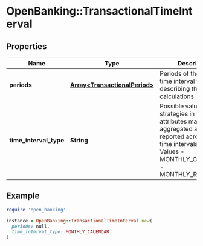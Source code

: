 # OpenBanking::TransactionalTimeInterval

## Properties

| Name | Type | Description | Notes |
| ---- | ---- | ----------- | ----- |
| **periods** | [**Array&lt;TransactionalPeriod&gt;**](TransactionalPeriod.md) | Periods of the specified time interval type, describing the attribute calculations |  |
| **time_interval_type** | **String** | Possible values for strategies in which attributes may be aggregated and reported across varying time intervals. Allowed Values - MONTHLY_CALENDAR - MONTHLY_ROLLING_30 | [default to &#39;MONTHLY_CALENDAR&#39;] |

## Example

```ruby
require 'open_banking'

instance = OpenBanking::TransactionalTimeInterval.new(
  periods: null,
  time_interval_type: MONTHLY_CALENDAR
)
```

